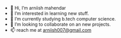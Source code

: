 - 👋 Hi, I’m arniish mahendar
- 👀 I’m interested in learning new stuff.
- 🌱 I’m currently studying b.tech computer science.
- 💞️ I’m looking to collaborate on an new projects.
- 📫 reach me at arniish007@gmail.com

<!---
arniish/arniish is a ✨ special ✨ repository because its `README.md` (this file) appears on your GitHub profile.
You can click the Preview link to take a look at your changes.
--->

